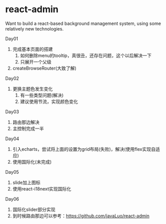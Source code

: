 # react-admin
Want to build a react-based background management system, using some relatively new technologies.

Day01   
1. 完成基本页面的搭建
   1. 如何删除menu的tooltip，真很丑，还存在问题，这个以后解决一下
   2. 只展开一个父级
2. createBrowseRouter(大致了解)

Day02
1. 更换主题色发生变化
   1. 有一些类型问题(解决)
   2. 建议使用节流，实现颜色变化

Day03
1. 路由那边解决
2. 主控制完成一半

Day04
1. 引入echarts，尝试将上面的设置为grid布局(失败)，解决(使用flex实现自适应)
2. 使用国际化(未完成)

Day05
1. slide加上图标
2. 使用react-i18next实现国际化

Day06
1. 国际化slider部分实现
2. 到时候路由那边可以参考：https://github.com/javaLuo/react-admin